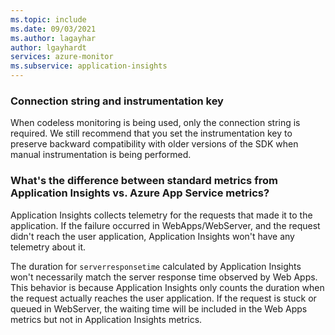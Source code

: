 ```yaml
---
ms.topic: include
ms.date: 09/03/2021
ms.author: lagayhar
author: lgayhardt
services: azure-monitor
ms.subservice: application-insights
---
```


### Connection string and instrumentation key

When codeless monitoring is being used, only the connection string is required. We still recommend that you set the instrumentation key to preserve backward compatibility with older versions of the SDK when manual instrumentation is being performed.

### What's the difference between standard metrics from Application Insights vs. Azure App Service metrics?

Application Insights collects telemetry for the requests that made it to the application. If the failure occurred in WebApps/WebServer, and the request didn't reach the user application, Application Insights won't have any telemetry about it.

The duration for `serverresponsetime` calculated by Application Insights won't necessarily match the server response time observed by Web Apps. This behavior is because Application Insights only counts the duration when the request actually reaches the user application. If the request is stuck or queued in WebServer, the waiting time will be included in the Web Apps metrics but not in Application Insights metrics.



